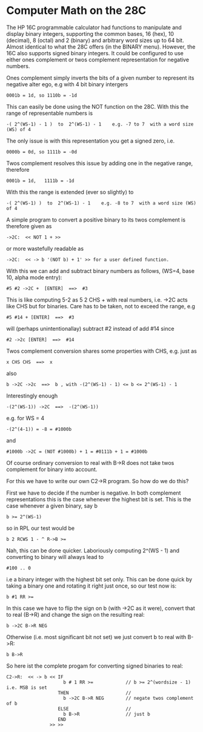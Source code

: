 
Computer Math  on the 28C
=========================

The HP 16C programmable calculator had functions to manipulate and display binary integers, supporting the common bases, 16 (hex), 10 (decimal), 8 (octal) and 2 (binary) and arbitrary word sizes up to 64 bit. Almost identical to what the 28C offers (in the BINARY menu). However, the 16C also supports signed binary integers. It could be configured to use either ones complement or twos complement representation for negative numbers.

Ones complement simply inverts the bits of a given number to represent its negative alter ego, e.g with 4 bit binary intergers

    0001b = 1d, so 1110b = -1d

This can easily be done using the NOT function on the 28C. With this the range of representable numbers is

    -( 2^(WS-1) - 1 )  to  2^(WS-1) - 1    e.g. -7 to 7  with a word size (WS) of 4

The only issue is with this representation you get a signed zero, i.e.

    0000b = 0d, so 1111b = -0d

Twos complement resolves this issue by adding one in the negative range, therefore

    0001b = 1d,   1111b = -1d

With this the range is extended (ever so slightly) to

    -( 2^(WS-1) )  to  2^(WS-1) - 1    e.g. -8 to 7  with a word size (WS) of 4
    
A simple program to convert a positive binary to its twos complement is therefore given as

    ->2C:  << NOT 1 + >>

or more wastefully readable as

    ->2C:  << -> b '(NOT b) + 1' >> for a user defined function.

With this we can add and subtract binary numbers as follows, (WS=4, base 10, alpha mode entry):

    #5 #2 ->2C +  [ENTER]  ==>  #3

This is like computing 5-2 as 5 2 CHS + with real numbers, i.e. ->2C acts like CHS but for binaries.
Care has to be taken, not to exceed the range, e.g

    #5 #14 + [ENTER]  ==>  #3

will (perhaps unintentionallay) subtract #2 instead of add #14 since

    #2 ->2c [ENTER]  ==>  #14

Twos complement conversion shares some properties with CHS, e.g. just as

    x CHS CHS  ==>  x

also

    b ->2C ->2c  ==>  b , with -(2^(WS-1) - 1) <= b <= 2^(WS-1) - 1
    
Interestingly enough

    -(2^(WS-1)) ->2C  ==>  -(2^(WS-1))

e.g. for WS = 4

    -(2^(4-1)) = -8 = #1000b

and

    #1000b ->2C = (NOT #1000b) + 1 = #0111b + 1 = #1000b




Of course ordinary conversion to real with B->R does not take twos complement for binary into account.

For this we have to write our own C2->R program. So how do we do this?

First we have to decide if the number is negative. In both complement representations this is the case whenever the highest bit is set. This is the case whenever a given binary, say b

    b >= 2^(WS-1)

so in RPL our test would be

    b 2 RCWS 1 - ^ R->B >=

Nah, this can be done quicker. Laboriously computing 2^(WS - 1) and converting to binary will always lead to

    #100 .. 0

i.e a binary integer with the highest bit set only. This can be done quick by taking a binary one and rotating it right just once, so our test now is:

    b #1 RR >=


In this case we have to flip the sign on b (with ->2C as it were), convert that to real (B->R) and change the sign on the resulting real:

    b ->2C B->R NEG

Otherwise (i.e. most significant bit not set) we just convert b to real with B->R:

    b B->R

So here ist the complete progam for converting signed binaries to real:

    C2->R:  << -> b << IF
                         b # 1 RR >=            // b >= 2^(wordsize - 1) i.e. MSB is set
                       THEN                     //
                         b ->2C B->R NEG        // negate twos complement of b
                       ELSE                     //
                         b B->R                 // just b
                       END
                    >> >>


